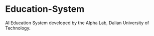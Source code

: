 # Education-System
AI Education System developed by the Alpha Lab, Dalian University of Technology.
